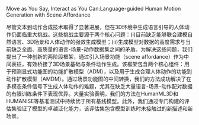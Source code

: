 Move as You Say, Interact as You Can:Language-guided Human Motion Generation with Scene Affordance

尽管文本到动作合成技术取得了显著进展，但在3D环境中生成语言引导的人体动作仍面临重大挑战。这些挑战主要源于两个核心问题：(i)目前缺乏能够联合建模自然语言、3D场景和人体动作的强效生成模型；(ii)生成模型对数据的高度需求与当前缺乏全面、高质量的语言-场景-动作数据集之间的矛盾。为解决这些问题，我们提出了一种创新的两阶段框架，通过引入场景功能（scene affordance）作为中间表征，有效桥接了3D场景基础与条件动作生成。该框架包含两个核心组件：用于预测显式功能图的功能扩散模型（ADM），以及用于生成合理人体动作的功能到动作扩散模型（AMDM）。通过场景功能图的中间转换，我们的方法成功解决了在多模态条件信号下生成人体动作的难题，尤其在缺乏大量语言-场景-动作配对数据的有限训练条件下表现优异。大量实验表明，我们的方法在HumanML3D和HUMANISE等基准测试中持续优于所有基线模型。此外，我们通过专门构建的评估集验证了模型的卓越泛化能力，该评估集包含模型训练时未接触过的新描述和新场景。